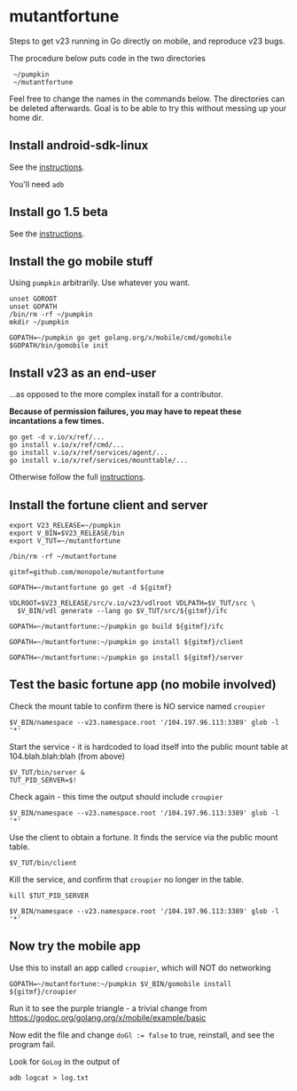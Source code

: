 # mutantfortune

Steps to get v23 running in Go directly on mobile, and reproduce v23 bugs.

The procedure below puts code in the two directories

```
 ~/pumpkin
 ~/mutantfortune
```

Feel free to change the names in the commands below.
The directories can be deleted afterwards.
Goal is to be able to try this without messing up your home dir.

## Install android-sdk-linux

See the [instructions](https://developer.android.com/sdk/index.html).

You'll need `adb`


## Install go 1.5 beta

See the [instructions](http://golang.org/doc/install/source).

## Install the go mobile stuff

Using `pumpkin` arbitrarily.  Use whatever you want.

```
unset GOROOT
unset GOPATH
/bin/rm -rf ~/pumpkin
mkdir ~/pumpkin

GOPATH=~/pumpkin go get golang.org/x/mobile/cmd/gomobile
$GOPATH/bin/gomobile init
```

## Install v23 as an end-user

...as opposed to the more complex install for a contributor.


__Because of permission failures, you may have to repeat these incantations a few times.__


```
go get -d v.io/x/ref/...
go install v.io/x/ref/cmd/...
go install v.io/x/ref/services/agent/...
go install v.io/x/ref/services/mounttable/...
```

Otherwise follow the full
[instructions](https://v.io/installation/details.html).

## Install the fortune client and server

```
export V23_RELEASE=~/pumpkin
export V_BIN=$V23_RELEASE/bin
export V_TUT=~/mutantfortune

/bin/rm -rf ~/mutantfortune

gitmf=github.com/monopole/mutantfortune

GOPATH=~/mutantfortune go get -d ${gitmf}

VDLROOT=$V23_RELEASE/src/v.io/v23/vdlroot VDLPATH=$V_TUT/src \
  $V_BIN/vdl generate --lang go $V_TUT/src/${gitmf}/ifc

GOPATH=~/mutantfortune:~/pumpkin go build ${gitmf}/ifc

GOPATH=~/mutantfortune:~/pumpkin go install ${gitmf}/client

GOPATH=~/mutantfortune:~/pumpkin go install ${gitmf}/server
```


## Test the basic fortune app (no mobile involved)

Check the mount table to confirm there is NO service named `croupier`
```
$V_BIN/namespace --v23.namespace.root '/104.197.96.113:3389' glob -l '*'
```

Start the service - it is hardcoded to load itself into the public
mount table at 104.blah.blah:blah (from above)

```
$V_TUT/bin/server &
TUT_PID_SERVER=$!
```

Check again - this time the output should include `croupier`
```
$V_BIN/namespace --v23.namespace.root '/104.197.96.113:3389' glob -l '*'
```

Use the client to obtain a fortune.  It finds the service via the public mount table.
```
$V_TUT/bin/client
```

Kill the service, and confirm that `croupier` no longer in the table.
```
kill $TUT_PID_SERVER

$V_BIN/namespace --v23.namespace.root '/104.197.96.113:3389' glob -l '*'
```

## Now try the mobile app

Use this to install an app called `croupier`, which will NOT do networking

```
GOPATH=~/mutantfortune:~/pumpkin $V_BIN/gomobile install ${gitmf}/croupier
```

Run it to see the purple triangle - a trivial change from
https://godoc.org/golang.org/x/mobile/example/basic

Now edit the file and change `doGl := false` to true, reinstall, and
see the program fail.

Look for `GoLog` in the output of

```
adb logcat > log.txt
```


